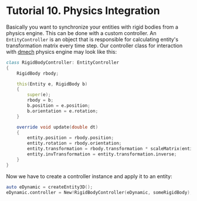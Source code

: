 # Tutorial 10. Physics Integration

Basically you want to synchronize your entities with rigid bodies from a physics engine. This can be done with a custom controller. An `EntityController` is an object that is responsible for calculating entity's transformation matrix every time step. Our controller class for interaction with [dmech](https://github.com/gecko0307/dmech) physics engine may look like this:
```d
class RigidBodyController: EntityController
{
    RigidBody rbody;

    this(Entity e, RigidBody b)
    {
        super(e);
        rbody = b;
        b.position = e.position;
        b.orientation = e.rotation;
    }

    override void update(double dt)
    {
        entity.position = rbody.position;
        entity.rotation = rbody.orientation; 
        entity.transformation = rbody.transformation * scaleMatrix(entity.scaling);
        entity.invTransformation = entity.transformation.inverse;
    }
}
```
Now we have to create a controller instance and apply it to an entity:
```d
auto eDynamic = createEntity3D();
eDynamic.controller = New!RigidBodyController(eDynamic, someRigidBody);
```